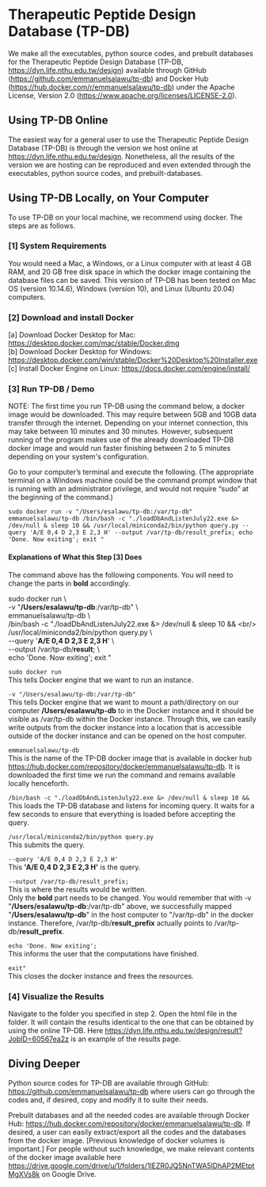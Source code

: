 # Therapeutic Peptide Design Database (TP-DB)

 
We make all the executables, python source codes, and prebuilt databases for the Therapeutic Peptide Design Database (TP-DB, https://dyn.life.nthu.edu.tw/design) available through GitHub (https://github.com/emmanuelsalawu/tp-db) and Docker Hub (https://hub.docker.com/r/emmanuelsalawu/tp-db) under the Apache License, Version 2.0 (https://www.apache.org/licenses/LICENSE-2.0).

## Using TP-DB Online 
The easiest way for a general user to use the Therapeutic Peptide Design Database (TP-DB) is through the version we host online at https://dyn.life.nthu.edu.tw/design. Nonetheless, all the results of the version we are hosting can be reproduced and even extended through the executables, python source codes, and prebuilt-databases.

## Using TP-DB Locally, on Your Computer
To use TP-DB on your local machine, we recommend using docker. The steps are as follows.

### [1] System Requirements 
You would need a Mac, a Windows, or a Linux computer with at least 4 GB RAM, and 20 GB free disk space in which the docker image containing the database files can be saved. 
This version of TP-DB has been tested on Mac OS (version 10.14.6), Windows (version 10), and Linux (Ubuntu 20.04) computers. 

### [2] Download and install Docker
[a] Download Docker Desktop for Mac: https://desktop.docker.com/mac/stable/Docker.dmg  
[b] Download Docker Desktop for Windows: https://desktop.docker.com/win/stable/Docker%20Desktop%20Installer.exe  
[c] Install Docker Engine on Linux: https://docs.docker.com/engine/install/ 

### [3] Run TP-DB / Demo
NOTE: The first time you run TP-DB using the command below, a docker image would be downloaded. This may require between 5GB and 10GB data transfer through the internet. Depending on your internet connection, this may take between 10 minutes and 30 minutes. However, subsequent running of the program makes use of the already downloaded TP-DB docker image and would run faster finishing between 2 to 5 minutes depending on your system's configuration. 

Go to your computer’s terminal and execute the following. (The appropriate terminal on a Windows machine could be the command prompt window that is running with an administrator privilege, and would not require “sudo” at the beginning of the command.)

`sudo docker run -v "/Users/esalawu/tp-db:/var/tp-db" emmanuelsalawu/tp-db /bin/bash -c "./loadDbAndListenJuly22.exe &> /dev/null & sleep 10 && /usr/local/miniconda2/bin/python query.py --query 'A/E 0,4 D 2,3 E 2,3 H' --output /var/tp-db/result_prefix; echo 'Done. Now exiting'; exit "`

#### Explanations of What this Step [3] Does
The command above has the following components. You will need to change the parts in **bold** accordingly. <br/>


sudo docker run \ <br/>
-v "**/Users/esalawu/tp-db**:/var/tp-db" \ <br/>
emmanuelsalawu/tp-db \ <br/>
/bin/bash -c "./loadDbAndListenJuly22.exe &> /dev/null & sleep 10 && \<br/>
/usr/local/miniconda2/bin/python query.py \ <br/>
--query '**A/E 0,4 D 2,3 E 2,3 H**' \ <br/>
--output /var/tp-db/**result**; \ <br/>
echo 'Done. Now exiting'; exit " <br/>
 

`sudo docker run `<br/>
This tells Docker engine that we want to run an instance.<br/>

`-v "/Users/esalawu/tp-db:/var/tp-db" `<br/>
This tells Docker engine that we want to mount a path/directory on our computer **/Users/esalawu/tp-db** to in the Docker instance and it should be visible as /var/tp-db within the Docker instance. Through this, we can easily write outputs from the docker instance into a location that is accessible outside of the docker instance and can be opened on the host computer. <br/>

`emmanuelsalawu/tp-db `<br/>
This is the name of the TP-DB docker image that is available in docker hub https://hub.docker.com/repository/docker/emmanuelsalawu/tp-db. It is downloaded the first time we run the command and remains available locally henceforth.<br/>

`/bin/bash -c "./loadDbAndListenJuly22.exe &> /dev/null & sleep 10 && `<br/>
This loads the TP-DB database and listens for incoming query. It waits for a few seconds to ensure that everything is loaded before accepting the query. <br/> 

`/usr/local/miniconda2/bin/python query.py `<br/>
This submits the query.<br/>

`--query 'A/E 0,4 D 2,3 E 2,3 H'` <br/>
This **'A/E 0,4 D 2,3 E 2,3 H'** is the query.<br/>

`--output /var/tp-db/result_prefix; `<br/>
This is where the results would be written. <br/>
Only the **bold** part needs to be changed. You would remember that with -v "**/Users/esalawu/tp-db**:/var/tp-db" above, we successfully mapped "**/Users/esalawu/tp-db**" in the host computer to "/var/tp-db" in the docker instance. Therefore, /var/tp-db/**result_prefix** actually points to /var/tp-db/**result_prefix**.<br/>

`echo 'Done. Now exiting'; `<br/>
This informs the user that the computations have finished. <br/>

`exit" `<br/>
This closes the docker instance and frees the resources. <br/>


### [4] Visualize the Results 
Navigate to the folder you specified in step 2. Open the html file in the folder. It will contain the results identical to the one that can be obtained by using the online TP-DB. Here https://dyn.life.nthu.edu.tw/design/result?JobID=60567ea2z is an example of the results page.

## Diving Deeper
Python source codes for TP-DB are available through GitHub: https://github.com/emmanuelsalawu/tp-db where users can go through the codes and, if desired, copy and modify it to suite their needs. 
 
Prebuilt databases and all the needed codes are available through Docker Hub: https://hub.docker.com/repository/docker/emmanuelsalawu/tp-db. If desired, a user can easily extract/export all the codes and the databases from the docker image. [Previous knowledge of docker volumes is important.] For people without such knowledge, we make relevant contents of the docker image available here https://drive.google.com/drive/u/1/folders/1lEZR0JQ5NnTWA5lDhAP2MEtptMgXVs8k on Google Drive. 

